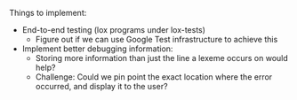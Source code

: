 Things to implement:

* End-to-end testing (lox programs under lox-tests)
  * Figure out if we can use Google Test infrastructure to achieve this
* Implement better debugging information:
  * Storing more information than just the line a lexeme occurs on would help?
  * Challenge: Could we pin point the exact location where the error occurred,
    and display it to the user?